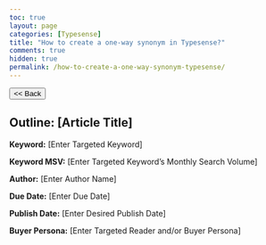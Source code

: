 ```yaml
---
toc: true
layout: page
categories: [Typesense]
title: "How to create a one-way synonym in Typesense?"
comments: true
hidden: true
permalink: /how-to-create-a-one-way-synonym-typesense/
---
```


<button class="back-button" onclick="window.history.back()"><< Back</button>

## Outline: [Article Title]

**Keyword:** [Enter Targeted Keyword]

**Keyword MSV:** [Enter Targeted Keyword’s Monthly Search Volume]

**Author:** [Enter Author Name]

**Due Date:** [Enter Due Date]

**Publish Date:** [Enter Desired Publish Date]

**Buyer Persona:** [Enter Targeted Reader and/or Buyer Persona]

<br>

